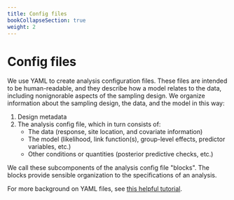 ```yaml
---
title: Config files
bookCollapseSection: true
weight: 2
---
```


# Config files

We use YAML to create analysis configuration files. These files are intended to be human-readable, and they describe how a model relates to the data, including nonignorable aspects of the sampling design. We organize information about the sampling design, the data, and the model in this way:

1. Design metadata
2. The analysis config file, which in turn consists of:
    - The data (response, site location, and covariate information)
    - The model (likelihood, link function(s), group-level effects, predictor variables, etc.)
    - Other conditions or quantities (posterior predictive checks, etc.)

We call these subcomponents of the analysis config file "blocks". The blocks provide sensible organization to the specifications of an analysis.

For more background on YAML files, see [this helpful tutorial](https://www.cloudbees.com/blog/yaml-tutorial-everything-you-need-get-started).
